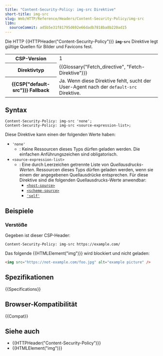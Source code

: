 ```yaml
---
title: "Content-Security-Policy: img-src Direktive"
short-title: img-src
slug: Web/HTTP/Reference/Headers/Content-Security-Policy/img-src
l10n:
  sourceCommit: ad5b5e31f81795d692e66dadb7818ba8b220ad15
---
```


Die HTTP {{HTTPHeader("Content-Security-Policy")}} **`img-src`** Direktive legt gültige Quellen für Bilder und Favicons fest.

<table class="properties">
  <tbody>
    <tr>
      <th scope="row">CSP-Version</th>
      <td>1</td>
    </tr>
    <tr>
      <th scope="row">Direktivtyp</th>
      <td>{{Glossary("Fetch_directive", "Fetch-Direktive")}}</td>
    </tr>
    <tr>
      <th scope="row">{{CSP("default-src")}} Fallback</th>
      <td>
        Ja. Wenn diese Direktive fehlt, sucht der User-Agent nach der
        <code>default-src</code> Direktive.
      </td>
    </tr>
  </tbody>
</table>

## Syntax

```http
Content-Security-Policy: img-src 'none';
Content-Security-Policy: img-src <source-expression-list>;
```

Diese Direktive kann einen der folgenden Werte haben:

- `'none'`
  - : Keine Ressourcen dieses Typs dürfen geladen werden. Die einfachen Anführungszeichen sind obligatorisch.
- `<source-expression-list>`
  - : Eine durch Leerzeichen getrennte Liste von _Quellausdrucks-Werten_. Ressourcen dieses Typs dürfen geladen werden, wenn sie einem der angegebenen Quellausdrücke entsprechen. Für diese Direktive sind die folgenden Quellausdrucks-Werte anwendbar:
    - [`<host-source>`](/de/docs/Web/HTTP/Reference/Headers/Content-Security-Policy#host-source)
    - [`<scheme-source>`](/de/docs/Web/HTTP/Reference/Headers/Content-Security-Policy#scheme-source)
    - [`'self'`](/de/docs/Web/HTTP/Reference/Headers/Content-Security-Policy#self)

## Beispiele

### Verstöße

Gegeben ist dieser CSP-Header:

```http
Content-Security-Policy: img-src https://example.com/
```

Das folgende {{HTMLElement("img")}} wird blockiert und nicht geladen:

```html
<img src="https://not-example.com/foo.jpg" alt="example picture" />
```

## Spezifikationen

{{Specifications}}

## Browser-Kompatibilität

{{Compat}}

## Siehe auch

- {{HTTPHeader("Content-Security-Policy")}}
- {{HTMLElement("img")}}
